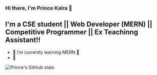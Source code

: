 ### Hi there, I'm Prince Kalra 👋


## I'm a CSE student || Web Developer (MERN) || Competitive Programmer || Ex Teachinng Assistant!!

- 🌱 I’m currently learning MERN 🤣
- 👯 

![Prince's GitHub stats](https://github-readme-stats.vercel.app/api?username=princekalra&show_icons=true)
